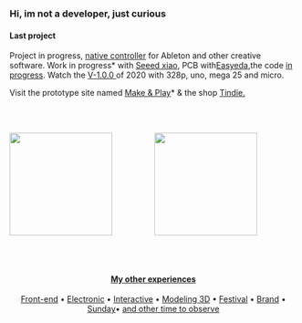 <h3 align="left">Hi, im not a developer, just curious</h3>


<h4 align="left">Last project</h5>


<p align="left"> Project in progress, <a href="https://github.com/Sercurio/MIDIPots">native controller</a> for Ableton and other creative software. Work in progress* with <a href="https://wiki.seeedstudio.com/Seeeduino-XIAO/">Seeed xiao</a>, PCB with<a href="https://easyeda.com/user#">Easyeda</a>,the code <a href="https://github.com/Sercurio/MIDIPots/issue">in progress</a>. Watch the <a href="https://www.hackster.io/gleberruyer">V-1.0.0 </a> of 2020 with 328p, uno, mega 25 and micro.</p>

  <p>Visit the prototype site named <a href="https://berru-g.github.io/Make-Play/">Make & Play</a>* & the shop <a href="https://www.tindie.com/stores/makeandplay/">Tindie.</p>



<br>
 <br>

<div align="center">

<a href="https://github.com/berru-g/github-readme-stats"><img align="left" height="180px" src="https://github-readme-stats.vercel.app/api/top-langs/?username=berru-g&amp;te_color=white&amp;bg_color=fffff0&color=708090&line=24292e&point=24292e&area=true&hide_border=true&custom_title=Favorite-language&amp;langs_count=9&amp;layout=compact"/>

 
 <a href="https://github.com/berru-g/github-readme-activity-graph"><img align="rigth" height="180px" src="https://activity-graph.herokuapp.com/graph?username=berru-g&amp;te_color=white&bg_color=fffff0&color=708090&line=24292e&point=24292e&area=true&hide_border=true"/>
 
 </div>



<br>
 <br>


  <h4 align=center>My other experiences</h4>

<p align="center">
  <a href="https://codepen.io/h-lautre">Front-end</a> &bull;
  <a href="https://berru-g.github.io/Make-Play/">Electronic</a> &bull;
  <a href="https://berru-g.github.io/Lego-revisited/">Interactive</a> &bull;
  <a href="https://sketchfab.com/g-leberruyer">Modeling 3D</a> &bull;
  <a href="https://berru-g.github.io/assoberru/">Festival</a> &bull;
  <a href="https://berru-clothing.com">Brand</a> &bull;
  <a href="https://berru-g.github.io/Lego-revisited/">Sunday</a>&bull;
  <a href="https://berru-g.github.io/couteau-adam">and other time to observe</a>
</p>
